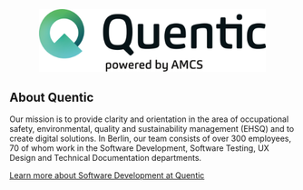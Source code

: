 <p align="center"><a href="https://quentic.com" target="_blank"><img src="https://raw.githubusercontent.com/quentic-group/.github/main/profile/logo.svg" width="400"></a></p>

## About Quentic

Our mission is to provide clarity and orientation in the area of occupational
safety, environmental, quality and sustainability management (EHSQ) and to
create digital solutions. In Berlin, our team consists of over 300 employees,
70 of whom work in the Software Development, Software Testing, UX Design and
Technical Documentation departments.

[Learn more about Software Development at Quentic](https://jobs.quentic.com/departments/software-development)
